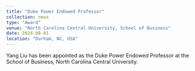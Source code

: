```yaml
---
title: "Duke Power Endowed Professor"
collection: news
type: "Award"
venue: "North Carolina Central University, School of Business"
date: 2024-08-01
location: "Durham, NC, USA"
---
```

Yang Liu has been appointed as the Duke Power Endowed Professor at the School of Business, North Carolina Central University.

